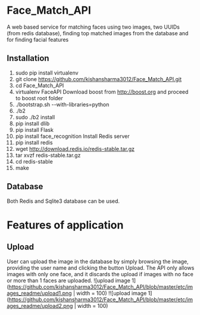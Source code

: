 # Face_Match_API
A web based service for matching faces using two images, two UUIDs (from redis database), finding top matched images from the database and for finding facial features

## Installation 

1. sudo pip install virtualenv
2. git clone https://github.com/kishansharma3012/Face_Match_API.git
3. cd Face_Match_API
4. virtualenv FaceAPI
Download boost from http://boost.org and proceed to boost root folder
5. ./bootstrap.sh --with-libraries=python
6. ./b2
7. sudo ./b2 install
8. pip install dlib
9. pip install Flask
10. pip install face_recognition
Install Redis server 
11. pip install redis
12. wget http://download.redis.io/redis-stable.tar.gz
13. tar xvzf redis-stable.tar.gz
14. cd redis-stable
15. make

## Database
Both Redis and Sqlite3 database can be used. 

# Features of application

## Upload 
User can upload the image in the database by simply browsing the image, providing the user name and clicking the button Upload. The API only allows images with only one face, and it discards the upload if images with no face or more than 1 faces are uploaded. 
![upload image 1](https://github.com/kishansharma3012/Face_Match_API/blob/master/etc/images_readme/upload1.png | width = 100)
!![upload image 1](https://github.com/kishansharma3012/Face_Match_API/blob/master/etc/images_readme/upload2.png | width = 100)






